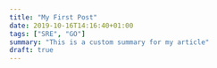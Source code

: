 ```yaml
---
title: "My First Post"
date: 2019-10-16T14:16:40+01:00
tags: ["SRE", "GO"]
summary: "This is a custom summary for my article"
draft: true
---
```


